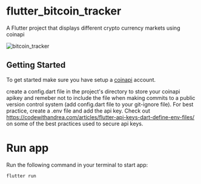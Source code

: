 # flutter_bitcoin_tracker

A Flutter project that displays different crypto currency markets using coinapi

![bitcoin_tracker](https://user-images.githubusercontent.com/53054854/192138552-6c7fc4f3-5054-4179-acaa-98026c8859ca.gif)


## Getting Started
To get started make sure you have setup a <a href="https://www.coinapi.io/">coinapi</a> account.

create a config.dart file in the project's directory to store your coinapi apikey and remeber not to include the file when making commits to a public version control system (add config.dart file to your git-ignore file). For best practice, create a .env file and add the api key. Check out https://codewithandrea.com/articles/flutter-api-keys-dart-define-env-files/ on some of the best practices used to secure api keys.

# Run app
Run the following command in your terminal to start app:
```bash
flutter run
```
